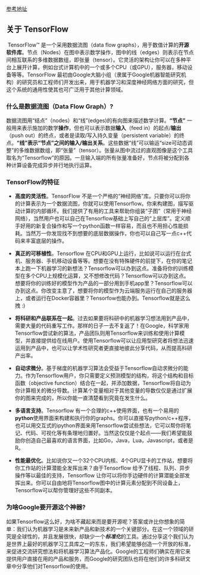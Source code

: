 [参考地址](http://www.tensorfly.cn/)

## 关于 TensorFlow

​	TensorFlow™ 是一个采用数据流图（data flow graphs），用于数值计算的**开源软件库**。节点（Nodes）在图中表示数学操作，图中的线（edges）则表示在节点间相互联系的多维数据数组，即张量（tensor）。它灵活的架构让你可以在多种平台上展开计算，例如台式计算机中的一个或多个CPU（或GPU），服务器，移动设备等等。TensorFlow 最初由Google大脑小组（隶属于Google机器智能研究机构）的研究员和工程师们开发出来，用于机器学习和深度神经网络方面的研究，但这个系统的通用性使其也可广泛用于其他计算领域。



### 什么是数据流图（Data Flow Graph）?

​	数据流图用“结点”（nodes）和“线”(edges)的有向图来描述数学计算。**“节点”** 一般用来表示施加的数学**操作**，但也可以表示数据**输入**（feed in）的起点/**输出**（push out）的终点，或者是读取/写入持久变量（persistent variable）的终点。**“线”**表示“节点”之间的输入/输出**关系**。这些数据“线”可以输运“size可动态调整”的多维数据数组，即“张量”（tensor）。张量从图中流过的直观图像是这个工具取名为“Tensorflow”的原因。一旦输入端的所有张量准备好，节点将被分配到各种计算设备完成异步并行地执行运算。



### TensorFlow的特征

+ **高度的灵活性**。TensorFlow 不是一个严格的“神经网络”库。只要你可以将你的计算表示为一个数据流图，你就可以使用Tensorflow。你来构建图，描写驱动计算的内部循环。我们提供了有用的工具来帮助你组装“子图”（常用于神经网络），当然用户也可以自己在Tensorflow基础上写自己的“上层库”。定义顺手好用的新复合操作和写一个python函数一样容易，而且也不用担心性能损耗。当然万一你发现找不到想要的底层数据操作，你也可以自己写一点c++代码来丰富底层的操作。
+ **真正的可移植性**。Tensorflow 在CPU和GPU上运行，比如说可以运行在台式机、服务器、手机移动设备等等。想要在没有特殊硬件的前提下，在你的笔记本上跑一下机器学习的新想法？Tensorflow可以办到这点。准备将你的训练模型在多个CPU上规模化运算，又不想修改代码？Tensorflow可以办到这点。想要将你的训练好的模型作为产品的一部分用到手机app里？Tensorflow可以办到这点。你改变主意了，想要将你的模型作为云端服务运行在自己的服务器上，或者运行在Docker容器里？Tensorfow也能办到。Tensorflow就是这么拽 :)
+ **将科研和产品联系在一起**。过去如果要将科研中的机器学习想法用到产品中，需要大量的代码重写工作。那样的日子一去不复返了！在Google，科学家用Tensorflow尝试新的算法，产品团队则用Tensorflow来训练和使用计算模型，并直接提供给在线用户。使用Tensorflow可以让应用型研究者将想法迅速运用到产品中，也可以让学术性研究者更直接地彼此分享代码，从而提高科研产出率。
+ **自动求微分**。基于梯度的机器学习算法会受益于Tensorflow自动求微分的能力。作为Tensorflow用户，你只需要定义预测模型的结构，将这个结构和目标函数（objective function）结合在一起，并添加数据，Tensorflow将自动为你计算相关的微分导数。计算某个变量相对于其他变量的导数仅仅是通过扩展你的图来完成的，所以你能一直清楚看到究竟在发生什么。
+ **多语言支持**。Tensorflow 有一个合理的c++使用界面，也有一个易用的**python**使用界面来构建和执行你的graphs。你可以直接写python/c++程序，也可以用交互式的ipython界面来用Tensorflow尝试些想法，它可以帮你将笔记、代码、可视化等有条理地归置好。当然这仅仅是个起点——我们希望能鼓励你创造自己最喜欢的语言界面，比如Go，Java，Lua，Javascript，或者是R。

+ **性能最优化**。比如说你又一个32个CPU内核、4个GPU显卡的工作站，想要将你工作站的计算潜能全发挥出来？由于Tensorflow 给予了线程、队列、异步操作等以最佳的支持，Tensorflow 让你可以将你手边硬件的计算潜能全部发挥出来。你可以自由地将Tensorflow图中的计算元素分配到不同设备上，Tensorflow可以帮你管理好这些不同副本。



### 为啥Google要开源这个神器?

​	如果Tensorflow这么好，为啥不藏起来而是要开源呢？答案或许比你想象的简单：我们认为机器学习是未来新产品和新技术的一个关键部分。在这一个领域的研究是全球性的，并且发展很快，却缺少一个***标准化***的工具。通过分享这个我们认为是世界上最好的机器学习工具库之一的东东，我们希望能够创造一个开放的标准，来促进交流研究想法和将机器学习算法产品化。Google的工程师们确实在用它来提供用户直接在用的产品和服务，而Google的研究团队也将在他们的许多科研文章中分享他们对Tensorflow的使用。